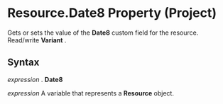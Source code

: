 
# Resource.Date8 Property (Project)

Gets or sets the value of the  **Date8** custom field for the resource. Read/write **Variant** .


## Syntax

 _expression_ . **Date8**

 _expression_ A variable that represents a **Resource** object.

